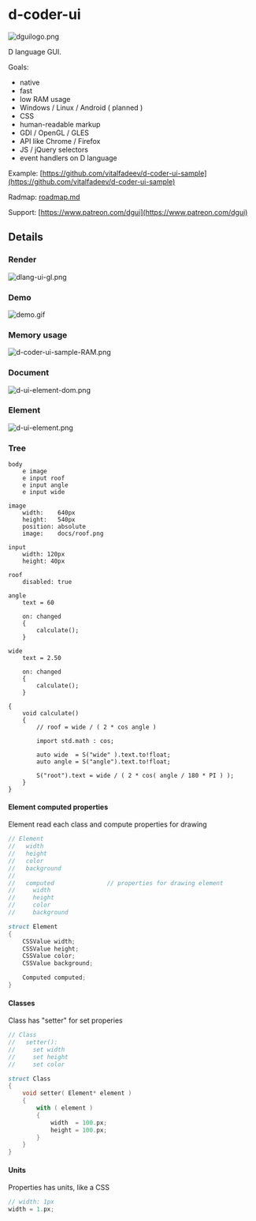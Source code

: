 # d-coder-ui

![dguilogo.png](docs/dguilogo.png)

D language GUI. 

Goals:
- native
- fast
- low RAM usage
- Windows / Linux / Android ( planned )
- CSS
- human-readable markup
- GDI / OpenGL / GLES
- API like Chrome / Firefox
- JS / jQuery selectors
- event handlers on D language


Example: [https://github.com/vitalfadeev/d-coder-ui-sample](https://github.com/vitalfadeev/d-coder-ui-sample)

Radmap: [roadmap.md](roadmap.md)

Support: [https://www.patreon.com/dgui](https://www.patreon.com/dgui)


## Details

### Render

![dlang-ui-gl.png](docs/dlang-ui-gl.png)

### Demo


![demo.gif](docs/demo.gif)

### Memory usage

![d-coder-ui-sample-RAM.png](docs/d-coder-ui-sample-RAM.png)

### Document

![d-ui-element-dom.png](docs/d-ui-element-dom.png)

### Element

![d-ui-element.png](docs/d-ui-element.png)

### Tree

```T
body
    e image
    e input roof
    e input angle
    e input wide

image
    width:    640px
    height:   540px
    position: absolute
    image:    docs/roof.png

input
    width: 120px
    height: 40px

roof
    disabled: true

angle
    text = 60

    on: changed
    {
        calculate();
    }

wide
    text = 2.50

    on: changed
    {
        calculate();
    }

{
    void calculate()
    {
        // roof = wide / ( 2 * cos angle )

        import std.math : cos;

        auto wide  = S("wide" ).text.to!float;
        auto angle = S("angle").text.to!float;

        S("root").text = wide / ( 2 * cos( angle / 180 * PI ) );
    }
}
```

#### Element computed properties

Element read each class and compute properties for drawing

```D
// Element
//   width
//   height
//   color
//   background
//
//   computed               // properties for drawing element
//     width
//     height
//     color
//     background

struct Element 
{
    CSSValue width;
    CSSValue height;
    CSSValue color;
    CSSValue background;

    Computed computed;
}
```

#### Classes

Class has "setter" for set properies

```D
// Class
//   setter():
//     set width
//     set height
//     set color

struct Class
{
    void setter( Element* element )
    {
        with ( element )
        {
            width  = 100.px;
            height = 100.px;
        }
    }
}
```

#### Units

Properties has units, like a CSS

```D
// width: 1px
width = 1.px;
```

